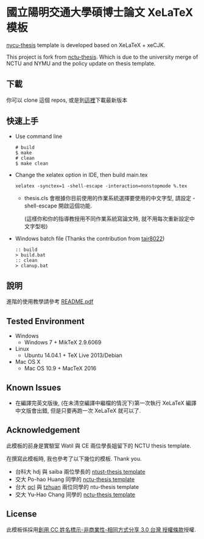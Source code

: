 # 國立陽明交通大學碩博士論文 XeLaTeX 模板

[nycu-thesis](https://github.com/calee0219/nycu-thesis) template is developed based on XeLaTeX + xeCJK.

This project is fork from [nctu-thesis](https://github.com/borting/nctu-thesis). Which is due to the university merge of NCTU and NYMU and the policy update on thesis template.

## 下載
  你可以 clone 這個 repos, 或是到[這裡](https://github.com/calee0219/nctu-thesis/tags)下載最新版本

## 快速上手
* Use command line

  ```
  # build
  $ make
  # clean
  $ make clean
  ```

* Change the xelatex option in IDE, then build main.tex

  ```
  xelatex -synctex=1 -shell-escape -interaction=nonstopmode %.tex
  ```
  * thesis.cls 會根據你目前使用的作業系統選擇要使用的中文字型, 請設定 -shell-escape 開啟這個功能.

    (這樣你和你的指導教授用不同作業系統寫論文時, 就不用每次重新設定中文字型啦)
* Windows batch file (Thanks the contribution from [tair8022](https://github.com/tair8022/nctu-thesis))
  ```
  :: build
  > build.bat
  :: clean
  > clanup.bat
  ```

## 說明
   進階的使用教學請參考 [README.pdf](https://github.com/borting/nctu-thesis/blob/master/README.pdf)

## Tested Environment
* Windows
  * Windows 7 + MikTeX 2.9.6069
* Linux
  * Ubuntu 14.04.1 + TeX Live 2013/Debian
* Mac OS X
  * Mac OS 10.9 + MacTeX 2016

## Known Issues
* 在編譯完英文版後, (在未清空編譯中繼檔的情況下)第一次執行 XeLaTeX 編譯中文版會出錯, 但是只要再跑一次 XeLaTeX 就可以了.

## Acknowledgement
   此模板的前身是實驗室 Watil 與 CE 兩位學長姐留下的 NCTU thesis template.

   在撰寫此模板時, 我也參考了以下幾位的模板. Thank you.
* 台科大 hdj 與 saiba 兩位學長的 [ntust-thesis template](https://code.google.com/archive/p/ntust-thesis/downloads)
* 交大 Po-hao Huang 同學的 [nctu-thesis template](https://github.com/Po-haoHuang/nctu-thesis)
* 台大 [qcl](https://github.com/qcl/qcl-master-thesis) 與 [tzhuan](https://github.com/tzhuan/ntu-thesis) 兩位同學的 ntu-thesis template
* 交大 Yu-Hao Chang 同學的 [nctu-thesis template](https://github.com/vava24680/nctu-thesis/tree/nycu-template)

## License
   此模板係採用[創用 CC 姓名標示-非商業性-相同方式分享 3.0 台灣 授權條款](https://creativecommons.org/licenses/by-nc-sa/3.0/tw/legalcode)授權.
